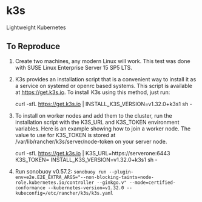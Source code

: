 # k3s
Lightweight Kubernetes

## To Reproduce

1. Create two machines, any modern Linux will work. This test was done with SUSE Linux Enterprise Server 15 SP5 LTS.
2. K3s provides an installation script that is a convenient way to install it as a service on systemd or openrc based systems. This script is available at https://get.k3s.io. To install K3s using this method, just run:

    curl -sfL https://get.k3s.io | INSTALL_K3S_VERSION=v1.32.0+k3s1 sh -

3. To install on worker nodes and add them to the cluster, run the installation script with the K3S_URL and K3S_TOKEN environment variables. Here is an example showing how to join a worker node. The value to use for K3S_TOKEN is stored at /var/lib/rancher/k3s/server/node-token on your server node.

    curl -sfL https://get.k3s.io | K3S_URL=https://serverone:6443 K3S_TOKEN=<TOKEN> INSTALL_K3S_VERSION=v1.32.0+k3s1 sh -

4. Run sonobuoy v0.57.2: `sonobuoy run --plugin-env=e2e.E2E_EXTRA_ARGS="--non-blocking-taints=node-role.kubernetes.io/controller --ginkgo.v" --mode=certified-conformance --kubernetes-version=v1.32.0 --kubeconfig=/etc/rancher/k3s/k3s.yaml`
